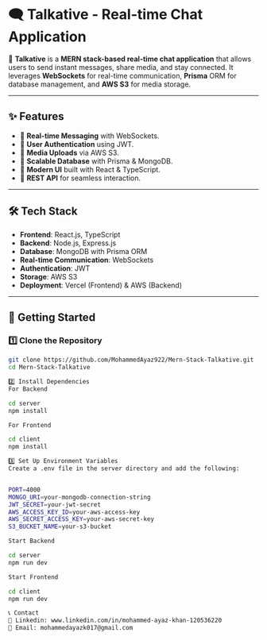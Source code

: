 # 🗨️ Talkative - Real-time Chat Application

🚀 **Talkative** is a **MERN stack-based real-time chat application** that allows users to send instant messages, share media, and stay connected. It leverages **WebSockets** for real-time communication, **Prisma** ORM for database management, and **AWS S3** for media storage.

---

## **✨ Features**
- 🔹 **Real-time Messaging** with WebSockets.
- 🔹 **User Authentication** using JWT.
- 🔹 **Media Uploads** via AWS S3.
- 🔹 **Scalable Database** with Prisma & MongoDB.
- 🔹 **Modern UI** built with React & TypeScript.
- 🔹 **REST API** for seamless interaction.

---

## **🛠 Tech Stack**
- **Frontend**: React.js, TypeScript
- **Backend**: Node.js, Express.js
- **Database**: MongoDB with Prisma ORM
- **Real-time Communication**: WebSockets
- **Authentication**: JWT
- **Storage**: AWS S3
- **Deployment**: Vercel (Frontend) & AWS (Backend)

---

## **🚀 Getting Started**

### **1️⃣ Clone the Repository**
```sh
git clone https://github.com/MohammedAyaz922/Mern-Stack-Talkative.git
cd Mern-Stack-Talkative

2️⃣ Install Dependencies
For Backend

cd server
npm install 

For Frontend

cd client
npm install

3️⃣ Set Up Environment Variables
Create a .env file in the server directory and add the following:


PORT=4000
MONGO_URI=your-mongodb-connection-string
JWT_SECRET=your-jwt-secret
AWS_ACCESS_KEY_ID=your-aws-access-key
AWS_SECRET_ACCESS_KEY=your-aws-secret-key
S3_BUCKET_NAME=your-s3-bucket

Start Backend

cd server
npm run dev

Start Frontend

cd client
npm run dev

📞 Contact
🔹 Linkedin: www.linkedin.com/in/mohammed-ayaz-khan-120536220
🔹 Email: mohammedayazk017@gmail.com
